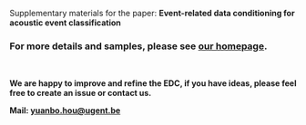 Supplementary materials for the paper: <b>Event-related data conditioning for acoustic event classification

<h3 align="left"><a name="part3">For more details and samples, please see <a href="https://yuanbo2020.github.io/EDC/" 
target="https://yuanbo2020.github.io/EDC/">our homepage</a>.<p></p></h3> 

<br>
  
We are happy to improve and refine the EDC, if you have ideas, please feel free to create an issue or contact us.

Mail: yuanbo.hou@ugent.be 
